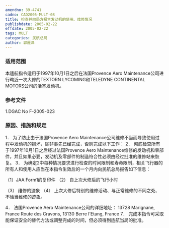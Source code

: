 ```yaml
---
amendno: 39-4741
cadno: CAD2005-MULT-08
title: 检查并向局方报告发动机的使用、维修情况
publishdate: 2005-02-22
effdate: 2005-02-22
tags: MULT
categories: 民航总局
author: 郭雁泽
---
```


### 适用范围 
本适航指令适用于1997年10月1日之后在法国Provence Aero Maintenance公司进行昀近一次大修的TEXTORN LYCOMING和TELEDYNE CONTINENTAL MOTORS公司的活塞发动机。

<!--more-->
### 参考文件
1.DGAC No F-2005-023 

### 原因、措施和规定 
1．
为了防止由于法国Provence Aero Maintenance公司维修不当而导致使用过程中发动机的损坏，除非事先已经完成，否则完成以下工作：
2．
彻底检查所有于1997年10月1日之后经过法国Provence Aero Maintenance维修的发动机和零部件，并且如果必要，发动机及零部件的制造符合性必须由经过批准的维修站来恢复。 
3．
为确定2中每种情况要求进行检查的时间限制和寿命限制，相关飞行器的所有人和使用人应当在本指令生效后的一个月内向民航总局报告如下信息： 

（1）JAA
 Form1的复印件 
（2）
自上次大修后的飞行小时 

         
（3）
维修的迹象 
（4）
上次大修后特别的维修活动、与正常维修的不同之处、不恰当维修的迹象。 

4．
法国Provence Aero Maintenance公司的详细地址： 13728 Marignane, France     Route des Cravons, 13130 Berre I’Etang, France 
7．
完成本指令可采取能保证安全的替代方法或调整完成的时间，但必须得到适航当局的批准。 

